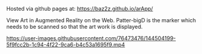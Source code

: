 Hosted via github pages at: https://baz2z.github.io/arApp/

View Art in Augmented Reality on the Web.
Patter-bigD is the marker which needs to be scanned so that the art work is displayed.




https://user-images.githubusercontent.com/76473476/144504199-5f9fcc2b-1c94-4f22-9ca6-b4c53a1695f9.mp4

